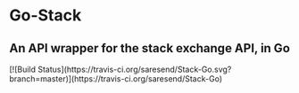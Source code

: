<h1> Go-Stack </h1>
<h2> An API wrapper for the stack exchange API, in Go </h2>
[![Build Status](https://travis-ci.org/saresend/Stack-Go.svg?branch=master)](https://travis-ci.org/saresend/Stack-Go)